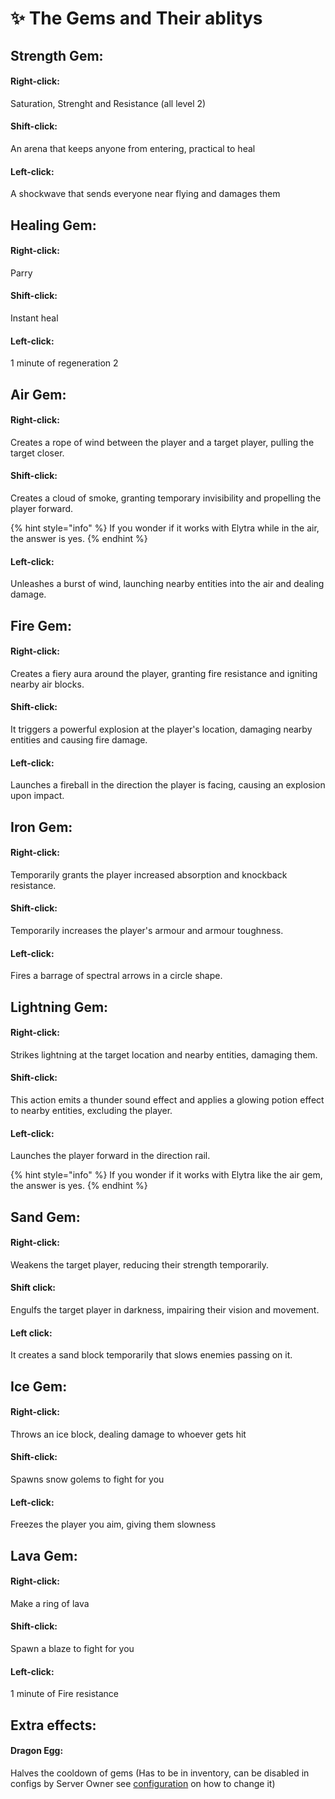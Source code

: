# ✨ The Gems and Their ablitys

## **Strength Gem:**&#x20;

#### Right-click:

&#x20;Saturation, Strenght and Resistance (all level 2)&#x20;

#### Shift-click:&#x20;

An arena that keeps anyone from entering, practical to heal&#x20;

#### Left-click:&#x20;

A shockwave that sends everyone near flying and damages them



## Healing Gem:

#### Right-click:&#x20;

Parry&#x20;

#### Shift-click:&#x20;

Instant heal&#x20;

#### Left-click:&#x20;

1 minute of regeneration 2



## Air Gem:&#x20;

#### Right-click:&#x20;

Creates a rope of wind between the player and a target player, pulling the target closer.&#x20;

#### Shift-click:

Creates a cloud of smoke, granting temporary invisibility and propelling the player forward.&#x20;

{% hint style="info" %}
If you wonder if it works with Elytra while in the air, the answer is yes.
{% endhint %}

#### Left-click:

Unleashes a burst of wind, launching nearby entities into the air and dealing damage.



## Fire Gem:&#x20;

#### Right-click:&#x20;

Creates a fiery aura around the player, granting fire resistance and igniting nearby air blocks.&#x20;

#### Shift-click:

It triggers a powerful explosion at the player's location, damaging nearby entities and causing fire damage.&#x20;

#### Left-click:&#x20;

Launches a fireball in the direction the player is facing, causing an explosion upon impact.



## Iron Gem:&#x20;

#### Right-click:&#x20;

Temporarily grants the player increased absorption and knockback resistance.&#x20;

#### Shift-click:&#x20;

Temporarily increases the player's armour and armour toughness.&#x20;

#### Left-click:&#x20;

Fires a barrage of spectral arrows in a circle shape.



## Lightning Gem:&#x20;

#### Right-click:&#x20;

Strikes lightning at the target location and nearby entities, damaging them.&#x20;

#### Shift-click:&#x20;

This action emits a thunder sound effect and applies a glowing potion effect to nearby entities, excluding the player.&#x20;

#### Left-click:&#x20;

Launches the player forward in the direction rail.

{% hint style="info" %}
If you wonder if it works with Elytra like the air gem, the answer is yes.
{% endhint %}



## Sand Gem:&#x20;

#### Right-click:&#x20;

Weakens the target player, reducing their strength temporarily.&#x20;

#### Shift click:&#x20;

Engulfs the target player in darkness, impairing their vision and movement.&#x20;

#### Left click:&#x20;

It creates a sand block temporarily that slows enemies passing on it.



## Ice Gem:&#x20;

#### Right-click:&#x20;

Throws an ice block, dealing damage to whoever gets hit&#x20;

#### Shift-click:&#x20;

Spawns snow golems to fight for you&#x20;

#### Left-click:&#x20;

Freezes the player you aim, giving them slowness



## Lava Gem:&#x20;

#### Right-click:&#x20;

Make a ring of lava&#x20;

#### Shift-click:&#x20;

Spawn a blaze to fight for you&#x20;

#### Left-click:&#x20;

1 minute of Fire resistance





## Extra effects:&#x20;

#### Dragon Egg:&#x20;

Halves the cooldown of gems (Has to be in inventory, can be disabled in configs by Server Owner see [configuration](../../fundamentals/getting-set-up/configuration/ "mention") on how to change it)
